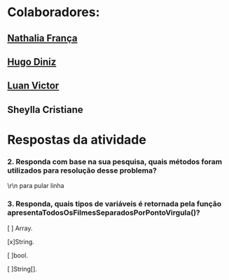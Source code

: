 # Colaboradores:
## [Nathalia França](https://github.com/nathrfranca)
## [Hugo Diniz](https://github.com/Hugogdiniz)
## [Luan Victor](https://github.com/LuanME)
## Sheylla Cristiane

# Respostas da atividade
### 2. Responda com base na sua pesquisa, quais métodos foram utilizados para resolução desse problema?
\r\n para pular linha
### 3. Responda, quais tipos de variáveis é retornada  pela função apresentaTodosOsFilmesSeparadosPorPontoVirgula()?
[ ] Array.

[x]String.

[ ]bool.

[ ]String[].
